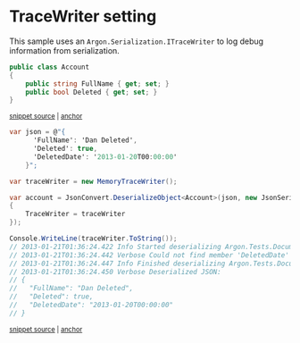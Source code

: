 # TraceWriter setting

This sample uses an `Argon.Serialization.ITraceWriter` to log debug information from serialization.

<!-- snippet: TraceWriterTypes -->
<a id='snippet-tracewritertypes'></a>
```cs
public class Account
{
    public string FullName { get; set; }
    public bool Deleted { get; set; }
}
```
<sup><a href='/src/Tests/Documentation/Samples/Serializer/TraceWriter.cs#L28-L34' title='Snippet source file'>snippet source</a> | <a href='#snippet-tracewritertypes' title='Start of snippet'>anchor</a></sup>
<!-- endSnippet -->

<!-- snippet: TraceWriterUsage -->
<a id='snippet-tracewriterusage'></a>
```cs
var json = @"{
      'FullName': 'Dan Deleted',
      'Deleted': true,
      'DeletedDate': '2013-01-20T00:00:00'
    }";

var traceWriter = new MemoryTraceWriter();

var account = JsonConvert.DeserializeObject<Account>(json, new JsonSerializerSettings
{
    TraceWriter = traceWriter
});

Console.WriteLine(traceWriter.ToString());
// 2013-01-21T01:36:24.422 Info Started deserializing Argon.Tests.Documentation.Examples.TraceWriter+Account. Path 'FullName', line 2, position 20.
// 2013-01-21T01:36:24.442 Verbose Could not find member 'DeletedDate' on Tests.Documentation.Examples.TraceWriter+Account. Path 'DeletedDate', line 4, position 23.
// 2013-01-21T01:36:24.447 Info Finished deserializing Argon.Tests.Documentation.Examples.TraceWriter+Account. Path '', line 5, position 8.
// 2013-01-21T01:36:24.450 Verbose Deserialized JSON:
// {
//   "FullName": "Dan Deleted",
//   "Deleted": true,
//   "DeletedDate": "2013-01-20T00:00:00"
// }
```
<sup><a href='/src/Tests/Documentation/Samples/Serializer/TraceWriter.cs#L39-L63' title='Snippet source file'>snippet source</a> | <a href='#snippet-tracewriterusage' title='Start of snippet'>anchor</a></sup>
<!-- endSnippet -->
